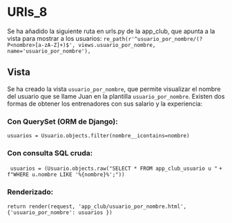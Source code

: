 # URls_8 #
Se ha añadido la siguiente ruta en urls.py de la app_club, que apunta a la vista para mostrar a los usuarios:
`re_path(r'^usuario_por_nombre/(?P<nombre>[a-zA-Z]+)$', views.usuario_por_nombre, name='usuario_por_nombre'),`

## Vista ##
Se ha creado la vista `usuario_por_nombre`, que permite visualizar el nombre del usuario que se llame Juan en la plantilla `usuario_por_nombre`. Existen dos formas de obtener los entrenadores con sus salario y la experiencia:

### Con QuerySet (ORM de Django): ###

`usuarios = Usuario.objects.filter(nombre__icontains=nombre)`

### Con consulta SQL cruda: ###

` usuarios = (Usuario.objects.raw("SELECT * FROM app_club_usuario u "`
                                  `+ f"WHERE u.nombre LIKE '%{nombre}%';"))`

### Renderizado: ###

`return render(request, 'app_club/usuario_por_nombre.html', {'usuario_por_nombre': usuarios })`
